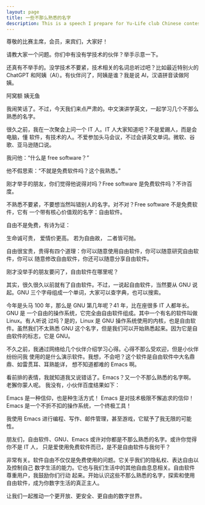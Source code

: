 ```yaml
---
layout: page
title: 一些不那么熟悉的名字
description: This is a speech I prepare for Yu-Life club Chinese contest.
---
```



尊敬的比赛主席，会员，来宾们，大家好！

请教大家一个问题。你们中有没有学技术的伙伴？举手示意一下。

还真有不举手的。没学技术不要紧，技术相关的名词总听过吧？比如最近特别火的 ChatGPT
和阿姨（AI）。有伙伴问了，阿姨是谁？我是说 AI，汉语拼音读做阿姨。

阿窝额
姨无鱼

我闹笑话了。不过，今天我们来点严肃的。中文演讲学英文，一起学习几个不那么熟悉的名字。

很久之前，我在一次聚会上问一个 IT 人。IT 人大家知道吧？不是爱踢人，而是会电脑，懂
软件，有技术的人。不爱参加头马会议，不过会讲英文单词。微软、谷歌、亚马逊随口说。

我问他：“什么是 free software？”

他不假思索：“不就是免费软件吗？这个我熟悉。”

刚才举手的朋友，你们觉得他说得对吗？Free software 是免费软件吗？不许百度。

不熟悉不要紧，不要想当然叫错别人的名字。对不对？Free software 不是免费软件，它有
一个带有核心价值观的名字：自由软件。

自由不是免费，有诗为证：

生命诚可贵，
爱情价更高。
若为自由故，
二者皆可抛。

自由很宝贵，贵得有四个道理：你可以随意使用自由软件，你可以随意研究自由软件，你可以
随意修改自由软件，你还可以随意分享自由软件。

刚才没举手的朋友要问了，自由软件在哪里呢？

其实，很久很久以前就有了自由软件。不过，一说起自由软件，当然要从 GNU 说起。GNU
三个字母组成一个单词，大家可以查字典，也可以搜索。

今年是头马 100 年，那么是 GNU 第几年呢？41 年，比在座很多 IT 人都年长。GNU 是
一个自由的操作系统，它完全由自由软件组成。其中一个有名的软件叫做 Linux。有人听说
过吗？是的，Linux 是 GNU 操作系统使用的内核，也是自由软件。虽然我们不太熟悉 GNU
这个名字，但是我们可以开始熟悉起来。因为它是自由软件的标志，它是 GNU。

不久之前，我通过网络给几个伙伴介绍学习心得。心得不那么受欢迎，但是小伙伴纷纷问我
使用的是什么演示软件。我想，不会吧？这个软件是自由软件中大名鼎鼎、如雷贯耳、耳熟能详，
想不知道都难的 Emacs 啊。

看前排的表情，我就知道我又说错话了。Emacs？又一个不那么熟悉的名字啊。老獬你蒙人呢。
我没有，小伙伴百度结果如下：

Emacs 是一种信仰，也是种生活方式！
Emacs 是对技术极限不懈追求的信仰！
Emacs 是一个不折不扣的操作系统，一个终极工具！

我使用 Emacs 进行编程、写作、邮件管理，甚至游戏，它赋予了我无限的可能性。

朋友们，自由软件、GNU、Emacs 或许对你都是不那么熟悉的名字。或许你觉得你不是 IT 人，
只是爱使用免费软件而已，是不是自由软件与我何干？

非常有关。软件自由不仅仅是免费使用的问题。它关乎我们的隐私权、表达自由以及控制自己
数字生活的能力。它也与我们生活中的其他自由息息相关。自由软件尊重用户，我鼓励你们行动
起来。开始认识这些不那么熟悉的名字，探索和使用自由软件，成为你数字生活的真正主人。

让我们一起推动一个更开放、更安全、更自由的数字世界。